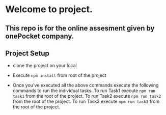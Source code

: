 # Welcome to project.
## This repo is for the online assesment given by onePocket company.

## Project Setup
- clone the project on your local
- Execute `npm install` from root of the project


- Once you've executed all the above commands execute the following commands to run the individual tasks.
  To run Task1 execute `npm run task1` from the root of the project.
  To run Task2 execute `npm run task2` from the root of the project.
  To run Task3 execute `npm run task3` from the root of the project.
